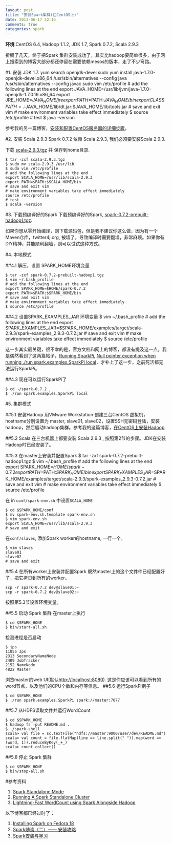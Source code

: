 ```yaml
---
layout: post
title: "安装Spark集群(在CentOS上)"
date: 2013-06-17 22:16
comments: true
categories: spark
---
```

**环境**:CentOS 6.4, Hadoop 1.1.2, JDK 1.7, Spark 0.7.2, Scala 2.9.3

折腾了几天，终于把Spark 集群安装成功了，其实比hadoop要简单很多，由于网上搜索到的博客大部分都还停留在需要依赖mesos的版本，走了不少弯路。


#1. 安装 JDK 1.7.
	yum search openjdk-devel
	sudo yum install java-1.7.0-openjdk-devel.x86_64
	/usr/sbin/alternatives --config java
	/usr/sbin/alternatives --config javac
	sudo vim /etc/profile
	# add the following lines at the end
	export JAVA_HOME=/usr/lib/jvm/java-1.7.0-openjdk-1.7.0.19.x86_64
	export JRE_HOME=$JAVA_HOME/jre
	export PATH=$PATH:$JAVA_HOME/bin
	export CLASSPATH=.:$JAVA_HOME/lib/dt.jar:$JAVA_HOME/lib/tools.jar
	# save and exit vim
	# make environment variables take effect immediately
	$ source /etc/profile
	# test
	$ java -version

参考我的另一篇博客，[安装和配置CentOS服务器的详细步骤](http://www.yanjiuyanjiu.com/blog/20120423/)。

#2. 安装 Scala 2.9.3
Spark 0.7.2 依赖 Scala 2.9.3, 我们必须要安装Scala 2.9.3.

下载 [scala-2.9.3.tgz](http://www.scala-lang.org/downloads/distrib/files/scala-2.9.3.tgz) 并 保存到home目录.

	$ tar -zxf scala-2.9.3.tgz
	$ sudo mv scala-2.9.3 /usr/lib
	$ sudo vim /etc/profile
	# add the following lines at the end
	export SCALA_HOME=/usr/lib/scala-2.9.3
	export PATH=$PATH:$SCALA_HOME/bin
	# save and exit vim
	# make environment variables take effect immediately
	source /etc/profile
	# test
	$ scala -version

#3. 下载预编译好的Spark
下载预编译好的Spark, [spark-0.7.2-prebuilt-hadoop1.tgz](http://www.spark-project.org/download-spark-0.7.2-prebuilt-hadoop1). 

如果你想从零开始编译，则下载源码包，但是我不建议你这么做，因为有一个Maven仓库，twitter4j.org, 被墙了，导致编译时需要翻墙，非常麻烦。如果你有DIY精神，并能顺利翻墙，则可以试试这种方式。

#4. 本地模式

##4.1 解压，设置 SPARK\_HOME环境变量

	$ tar -zxf spark-0.7.2-prebuilt-hadoop1.tgz
	$ vim ~/.bash_profile
	# add the following lines at the end
	export SPARK_HOME=$HOME/spark-0.7.2
	export PATH=$PATH:$SPARK_HOME/bin
	# save and exit vim
	# make environment variables take effect immediately
	$ source /etc/profile

##4.2 设置SPARK\_EXAMPLES\_JAR 环境变量
	$ vim ~/.bash_profile
	# add the following lines at the end
	export SPARK_EXAMPLES_JAR=$SPARK_HOME/examples/target/scala-2.9.3/spark-examples_2.9.3-0.7.2.jar
	# save and exit vim
	# make environment variables take effect immediately
	$ source /etc/profile

这一步其实最关键，很不幸的是，官方文档和网上的博客，都没有提及这一点。我是偶然看到了这两篇帖子，[Running SparkPi](https://groups.google.com/forum/?fromgroups#!topic/spark-users/nQ6wB2lcFN8), [Null pointer exception when running ./run spark.examples.SparkPi local](https://groups.google.com/forum/#!msg/spark-users/x5UczgI-Xm8/wzMm3Mb77-oJ)，才补上了这一步，之前死活都无法运行SparkPi。

##4.3 现在可以运行SparkPi了

	$ cd ~/spark-0.7.2
	$ ./run spark.examples.SparkPi local 

#5. 集群模式

<!-- more -->

##5.1 安装Hadoop
用VMware Workstation 创建三台CentOS 虚拟机，hostname分别设置为 master, slave01, slave02，设置SSH无密码登陆，安装hadoop，然后启动hadoop集群。参考我的这篇博客，[在CentOS上安装Hadoop](http://www.yanjiuyanjiu.com/blog/20130612). 

##5.2 Scala
在三台机器上都要安装 Scala 2.9.3 , 按照第2节的步骤。JDK在安装Hadoop时已经安装了。

##5.3 在master上安装并配置Spark
	$ tar -zxf spark-0.7.2-prebuilt-hadoop1.tgz
	$ vim ~/.bash_profile
	# add the following lines at the end
	export SPARK_HOME=$HOME/spark-0.7.2
	export PATH=$PATH:$SPARK_HOME/bin
	export SPARK_EXAMPLES_JAR=$SPARK_HOME/examples/target/scala-2.9.3/spark-examples_2.9.3-0.7.2.jar
	# save and exit vim
	# make environment variables take effect immediately
	$ source /etc/profile

在 in `conf/spark-env.sh` 中设置`SCALA_HOME`

	$ cd $SPARK_HOME/conf
	$ mv spark-env.sh.template spark-env.sh
	$ vim spark-env.sh
	export SCALA_HOME=/usr/lib/scala-2.9.3
	# save and exit

在`conf/slaves`, 添加Spark worker的hostname, 一行一个。

	$ vim slaves
	slave01
	slave02
	# save and exit

##5.4 在所有worker上安装并配置Spark
既然master上的这个文件件已经配置好了，把它拷贝到所有的worker。

	scp -r spark-0.7.2 dev@slave01:~
	scp -r spark-0.7.2 dev@slave02:~

按照第5.3节设置环境变量。


##5.5 启动 Spark 集群
在master上执行

	$ cd $SPARK_HONE
	$ bin/start-all.sh

检测进程是否启动

	$ jps
	11055 Jps
	2313 SecondaryNameNode
	2409 JobTracker
	2152 NameNode
	4822 Master

浏览master的web UI(默认<http://localhost:8080>). 这是你应该可以看到所有的word节点，以及他们的CPU个数和内存等信息。
##5.6 运行SparkPi例子

	$ cd $SPARK_HONE
	$ ./run spark.examples.SparkPi spark://master:7077

##5.7 从HDFS读取文件并运行WordCount

	$ cd $SPARK_HOME
	$ hadoop fs -put README.md .
	$ ./spark-shell
	scala> val file = sc.textFile("hdfs://master:9000/user/dev/README.md")
	scala> val count = file.flatMap(line => line.split(" ")).map(word => (word, 1)).reduceByKey(_+_)
	scala> count.collect()

##5.8 停止 Spark 集群

	$ cd $SPARK_HONE
	$ bin/stop-all.sh

#参考资料
1. [Spark Standalone Mode](http://spark-project.org/docs/latest/spark-standalone.html)
1. [Running A Spark Standalone Cluster](https://github.com/mesos/spark/wiki/Running-A-Spark-Standalone-Cluster)
1. [Lightning-Fast WordCount using Spark Alongside Hadoop](http://sprism.blogspot.com/2012/11/lightning-fast-wordcount-using-spark.html)

以下博客都已经过时了：

1. [Installing Spark on Fedora 18](http://chapeau.freevariable.com/2013/04/installing-spark-on-fedora-18.html)
1. [Spark随谈（二）—— 安装攻略](http://rdc.taobao.com/team/jm/archives/1823)
1. [Spark安装与学习](http://www.cnblogs.com/jerrylead/archive/2012/08/13/2636115.html)